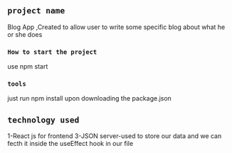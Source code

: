 ## `project name `
Blog App ,Created to allow user to write some specific blog about what he or she does

### `How to start the project`
use npm start


### `tools `

just run npm install upon downloading the package.json 

## `technology used`

1-React js for frontend
3-JSON server-used to store our data and we can fecth it inside the useEffect hook in our file



